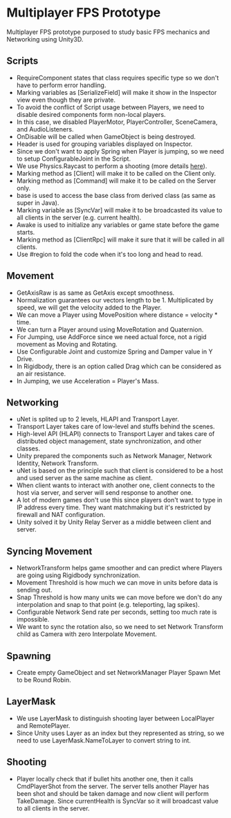 # Multiplayer FPS Prototype
Multiplayer FPS prototype purposed to study basic FPS mechanics and Networking using Unity3D.

## Scripts
- RequireComponent states that class requires specific type so we don't have to perform error handling.
- Marking variables as [SerializeField] will make it show in the Inspector view even though they are private.
- To avoid the conflict of Script usage between Players, we need to disable desired components form non-local players.
- In this case, we disabled PlayerMotor, PlayerController, SceneCamera, and AudioListeners.
- OnDisable will be called when GameObject is being destroyed.
- Header is used for grouping variables displayed on Inspector.
- Since we don't want to apply Spring when Player is jumping, so we need to setup ConfigurableJoint in the Script.
- We use Physics.Raycast to perform a shooting (more details [here](https://docs.unity3d.com/ScriptReference/Physics.Raycast.html)).
- Marking method as [Client] will make it to be called on the Client only.
- Marking method as [Command] will make it to be called on the Server only.
- base is used to access the base class from derived class (as same as super in Java).
- Marking variable as [SyncVar] will make it to be broadcasted its value to all clients in the server (e.g. current health).
- Awake is used to initialize any variables or game state before the game starts.
- Marking method as [ClientRpc] will make it sure that it will be called in all clients.
- Use #region to fold the code when it's too long and head to read.

## Movement
- GetAxisRaw is as same as GetAxis except smoothness.
- Normalization guarantees our vectors length to be 1. Multiplicated by speed, we will get the velocity added to the Player.
- We can move a Player using MovePosition where distance = velocity * time.
- We can turn a Player around using MoveRotation and Quaternion.
- For Jumping, use AddForce since we need actual force, not a rigid movement as Moving and Rotating.
- Use Configurable Joint and customize Spring and Damper value in Y Drive.
- In Rigidbody, there is an option called Drag which can be considered as an air resistance.
- In Jumping, we use Acceleration = Player's Mass.

## Networking
- uNet is splited up to 2 levels, HLAPI and Transport Layer.
- Transport Layer takes care of low-level and stuffs behind the scenes.
- High-level API (HLAPI) connects to Transport Layer and takes care of distributed object management, state synchronization, and other classes.
- Unity prepared the components such as Network Manager, Network Identity, Network Transform.
- uNet is based on the principle such that client is considered to be a host and used server as the same machine as client.
- When client wants to interact with another one, client connects to the host via server, and server will send response to another one.
- A lot of modern games don't use this since players don't want to type in IP address every time. They want matchmaking but it's restricted by firewall and NAT configuration.
- Unity solved it by Unity Relay Server as a middle between client and server.

## Syncing Movement
- NetworkTransform helps game smoother and can predict where Players are going using Rigidbody synchronization.
- Movement Threshold is how much we can move in units before data is sending out.
- Snap Threshold is how many units we can move before we don't do any interpolation and snap to that point (e.g. teleporting, lag spikes).
- Configurable Network Send rate per seconds, setting too much rate is impossible.
- We want to sync the rotation also, so we need to set Network Transform child as Camera with zero Interpolate Movement.

## Spawning
- Create empty GameObject and set NetworkManager Player Spawn Met to be Round Robin.

## LayerMask
- We use LayerMask to distinguish shooting layer between LocalPlayer and RemotePlayer.
- Since Unity uses Layer as an index but they represented as string, so we need to use LayerMask.NameToLayer to convert string to int.

## Shooting
- Player locally check that if bullet hits another one, then it calls CmdPlayerShot from the server. The server tells another Player has been shot and should be taken damage and now client will perform TakeDamage. Since currentHealth is SyncVar so it will broadcast value to all clients in the server.
